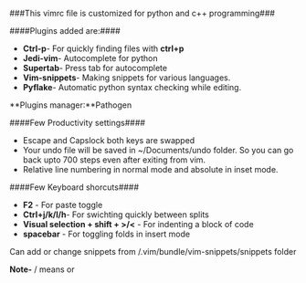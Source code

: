 ###This vimrc file is customized for python and c++ programming###

####Plugins added are:####
* **Ctrl-p**- For quickly finding files with **ctrl+p**
* **Jedi-vim**- Autocomplete for python
* **Supertab**- Press tab for autocomplete
* **Vim-snippets**- Making snippets for various languages.
* **Pyflake**- Automatic python syntax checking while editing.

**Plugins manager:**Pathogen

####Few Productivity settings####
* Escape and Capslock both keys are swapped
* Your undo file will be saved in ~/Documents/undo folder. So you can go back
  upto 700 steps even after exiting from vim.
* Relative line numbering in normal mode and absolute in inset mode.

####Few Keyboard shorcuts####
* **F2** - For paste toggle
* **Ctrl+j/k/l/h**- For swichting quickly between splits
* **Visual selection + shift + >/<** - For indenting a block of code
* **spacebar** - For toggling folds in insert mode

Can add or change snippets from /.vim/bundle/vim-snippets/snippets folder

**Note-** / means or 

